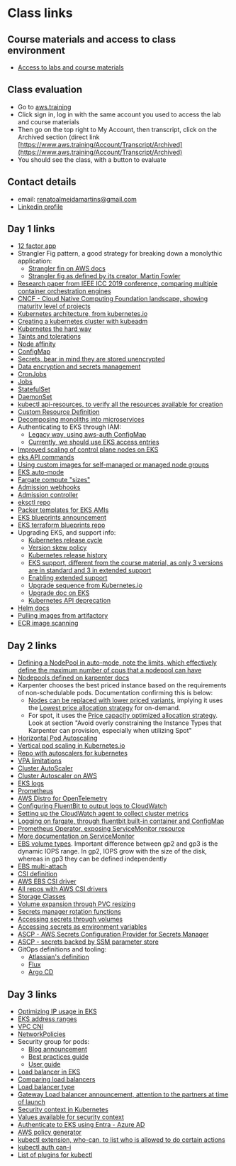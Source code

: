# Class links

## Course materials and access to class environment
- [Access to labs and course materials](https://us-east-1.student.classrooms.aws.training/class/sVeKxbAoerxEMVvtxYkXRG)

## Class evaluation
- Go to [aws.training](https://www.aws.training/)
- Click sign in, log in with the same account you used to access the lab and course materials
- Then go on the top right to My Account, then transcript, click on the Archived section (direct link [https://www.aws.training/Account/Transcript/Archived](https://www.aws.training/Account/Transcript/Archived)
- You should see the class, with a button to evaluate

## Contact details
- email: renatoalmeidamartins@gmail.com
- [Linkedin profile](https://www.linkedin.com/in/renatodealmeidamartins/)

## Day 1 links
- [12 factor app](https://12factor.net/)
- Strangler Fig pattern, a good strategy for breaking down a monolythic application:
  - [Strangler fin on AWS docs](https://docs.aws.amazon.com/prescriptive-guidance/latest/cloud-design-patterns/strangler-fig.html)
  - [Strangler fig as defined by its creator, Martin Fowler](https://martinfowler.com/bliki/StranglerFigApplication.html)
- [Research paper from IEEE ICC 2019 conference, comparing multiple container orchestration engines](https://isamaljawarneh.github.io/pubs/ICC19.pdf)
- [CNCF - Cloud Native Computing Foundation landscape, showing maturity level of projects](https://landscape.cncf.io/)
- [Kubernetes architecture, from kubernetes.io](https://kubernetes.io/docs/concepts/architecture/)
- [Creating a kubernetes cluster with kubeadm](https://kubernetes.io/docs/setup/production-environment/tools/kubeadm/)
- [Kubernetes the hard way](https://github.com/kelseyhightower/kubernetes-the-hard-way)
- [Taints and tolerations](https://kubernetes.io/docs/concepts/scheduling-eviction/taint-and-toleration/)
- [Node affinity](https://kubernetes.io/docs/tasks/configure-pod-container/assign-pods-nodes-using-node-affinity/)
- [ConfigMap](https://kubernetes.io/docs/concepts/configuration/configmap/)
- [Secrets, bear in mind they are stored unencrypted](https://kubernetes.io/docs/concepts/configuration/secret/#opaque-secrets)
- [Data encryption and secrets management](https://docs.aws.amazon.com/eks/latest/best-practices/data-encryption-and-secrets-management.html)
- [CronJobs](https://kubernetes.io/docs/concepts/workloads/controllers/cron-jobs/)
- [Jobs](https://kubernetes.io/docs/concepts/workloads/controllers/job/)
- [StatefulSet](https://kubernetes.io/docs/concepts/workloads/controllers/statefulset/)
- [DaemonSet](https://kubernetes.io/docs/concepts/workloads/controllers/daemonset/)
- [kubectl api-resources, to verify all the resources available for creation](https://kubernetes.io/docs/reference/kubectl/generated/kubectl_api-resources/)
- [Custom Resource Definition](https://kubernetes.io/docs/concepts/extend-kubernetes/api-extension/custom-resources/)
- [Decomposing monoliths into microservices](https://docs.aws.amazon.com/prescriptive-guidance/latest/modernization-decomposing-monoliths/welcome.html)
- Authenticating to EKS through IAM:
  - [Legacy way, using aws-auth ConfigMap](https://docs.aws.amazon.com/eks/latest/userguide/auth-configmap.html)
  - [Currently, we should use EKS access entries](https://docs.aws.amazon.com/eks/latest/userguide/access-entries.html)
- [Improved scaling of control plane nodes on EKS](https://aws.amazon.com/blogs/containers/amazon-eks-control-plane-auto-scaling-enhancements-improve-speed-by-4x/)
- [eks API commands](https://docs.aws.amazon.com/cli/latest/reference/eks/)
- [Using custom images for self-managed or managed node groups](https://docs.aws.amazon.com/eks/latest/userguide/eks-optimized-amis.html)
- [EKS auto-mode](https://aws.amazon.com/blogs/aws/streamline-kubernetes-cluster-management-with-new-amazon-eks-auto-mode/?trk=d57158fd-77e3-423f-9e1e-005fd2a64d89&sc_channel=el)
- [Fargate compute "sizes"](https://docs.aws.amazon.com/eks/latest/userguide/fargate-pod-configuration.html)
- [Admission webhooks](https://kubernetes.io/docs/reference/access-authn-authz/extensible-admission-controllers/)
- [Admission controller](https://kubernetes.io/docs/reference/access-authn-authz/admission-controllers/)
- [eksctl repo](https://github.com/eksctl-io/eksctl)
- [Packer templates for EKS AMIs](https://github.com/awslabs/amazon-eks-ami)
- [EKS blueprints announcement](https://aws.amazon.com/blogs/containers/bootstrapping-clusters-with-eks-blueprints/)
- [EKS terraform blueprints repo](https://github.com/aws-ia/terraform-aws-eks-blueprints)
- Upgrading EKS, and support info:
  - [Kubernetes release cycle](https://kubernetes.io/releases/release/#the-release-cycle)
  - [Version skew policy](kubernetes.io/releases/version-skew-policy/)
  - [Kubernetes release history](https://kubernetes.io/releases/)
  - [EKS support, different from the course material, as only 3 versions are in standard and 3 in extended support](https://docs.aws.amazon.com/eks/latest/userguide/kubernetes-versions.html)
  - [Enabling extended support](https://docs.aws.amazon.com/eks/latest/userguide/enable-extended-support.html)
  - [Upgrade sequence from Kubernetes.io](https://kubernetes.io/docs/tasks/administer-cluster/cluster-upgrade/)
  - [Upgrade doc on EKS](https://docs.aws.amazon.com/eks/latest/userguide/update-cluster.html)
  - [Kubernetes API deprecation](https://kubernetes.io/docs/reference/using-api/deprecation-guide/)
- [Helm docs](https://helm.sh/docs/chart_template_guide/getting_started/)
- [Pulling images from artifactory](https://aws.amazon.com/blogs/containers/use-private-certificates-to-enable-a-container-repository-in-amazon-eks/)
- [ECR image scanning](https://docs.aws.amazon.com/AmazonECR/latest/userguide/image-scanning.html)
## Day 2 links
- [Defining a NodePool in auto-mode, note the limits, which effectively define the maximum number of cpus that a nodepool can have](https://docs.aws.amazon.com/eks/latest/userguide/create-node-pool.html)
- [Nodepools defined on karpenter docs](https://karpenter.sh/docs/concepts/nodepools/#speclimits)
- Karpenter chooses the best priced instance based on the requirements of non-schedulable pods. Documentation confirming this is below:
  - [Nodes can be replaced with lower priced variants](https://karpenter.sh/docs/concepts/disruption/), implying it uses the [Lowest price allocation strategy](https://docs.aws.amazon.com/AWSEC2/latest/UserGuide/ec2-fleet-allocation-strategy.html#ec2-fleet-allocation-strategies-for-on-demand-instances) for on-demand.
  - For spot, it uses the [Price capacity optimized allocation strategy](https://docs.aws.amazon.com/eks/latest/best-practices/karpenter.html). Look at section "Avoid overly constraining the Instance Types that Karpenter can provision, especially when utilizing Spot"
- [Horizontal Pod Autoscaling](https://kubernetes.io/docs/tasks/run-application/horizontal-pod-autoscale/)
- [Vertical pod scaling in Kubernetes.io](https://kubernetes.io/docs/tasks/configure-pod-container/resize-container-resources/)
- [Repo with autoscalers for kubernetes](https://github.com/kubernetes/autoscaler/)
- [VPA limitations](https://github.com/kubernetes/autoscaler/blob/master/vertical-pod-autoscaler/docs/known-limitations.md)
- [Cluster AutoScaler](https://github.com/kubernetes/autoscaler/tree/master/cluster-autoscaler)
- [Cluster Autoscaler on AWS](https://github.com/kubernetes/autoscaler/blob/master/cluster-autoscaler/cloudprovider/aws/README.md)
- [EKS logs](https://docs.aws.amazon.com/eks/latest/userguide/control-plane-logs.html)
- [Prometheus](https://prometheus.io/)
- [AWS Distro for OpenTelemetry](https://aws-otel.github.io/docs/introduction)
- [Configuring FluentBit to output logs to CloudWatch](https://docs.fluentbit.io/manual/data-pipeline/outputs/cloudwatch)
- [Setting up the CloudWatch agent to collect cluster metrics](https://docs.aws.amazon.com/AmazonCloudWatch/latest/monitoring/Container-Insights-setup-metrics.html)
- [Logging on fargate, through fluentbit built-in container and ConfigMap](https://docs.aws.amazon.com/eks/latest/userguide/fargate-logging.html)
- [Prometheus Operator, exposing ServiceMonitor resource](https://github.com/prometheus-operator/prometheus-operator)
- [More documentation on ServiceMonitor](https://observability.thomasriley.co.uk/prometheus/configuring-prometheus/using-service-monitors/)
- [EBS volume types](https://docs.aws.amazon.com/ebs/latest/userguide/ebs-volume-types.html). Important difference between gp2 and gp3 is the dynamic IOPS range. In gp2, IOPS grow with the size of the disk, whereas in gp3 they can be defined independently
- [EBS multi-attach](https://docs.aws.amazon.com/ebs/latest/userguide/ebs-volumes-multi.html)
- [CSI definition](https://kubernetes.io/blog/2019/01/15/container-storage-interface-ga/)
- [AWS EBS CSI driver](https://github.com/kubernetes-sigs/aws-ebs-csi-driver?tab=readme-ov-file)
- [All repos with AWS CSI drivers](https://github.com/orgs/kubernetes-sigs/repositories?q=aws*csi)
- [Storage Classes](https://kubernetes.io/docs/concepts/storage/storage-classes/)
- [Volume expansion through PVC resizing](https://kubernetes.io/blog/2022/05/05/volume-expansion-ga/)
- [Secrets manager rotation functions](https://docs.aws.amazon.com/secretsmanager/latest/userguide/reference_available-rotation-templates.html#sar-template-sqlserver-singleuser)
- [Accessing secrets through volumes](https://kubernetes.io/docs/tasks/inject-data-application/distribute-credentials-secure/#create-a-pod-that-has-access-to-the-secret-data-through-a-volume)
- [Accessing secrets as environment variables](https://kubernetes.io/docs/tasks/inject-data-application/distribute-credentials-secure/#define-container-environment-variables-using-secret-data)
- [ASCP - AWS Secrets Configuration Provider for Secrets Manager](https://docs.aws.amazon.com/secretsmanager/latest/userguide/ascp-eks-installation.html)
- [ASCP - secrets backed by SSM parameter store](https://docs.aws.amazon.com/systems-manager/latest/userguide/ascp-examples.html)
- GitOps definitions and tooling:
  - [Atlassian's definition](https://www.atlassian.com/git/tutorials/gitops)
  - [Flux](https://fluxcd.io/)
  - [Argo CD](https://argo-cd.readthedocs.io/en/stable/)
## Day 3 links
- [Optimizing IP usage in EKS](https://docs.aws.amazon.com/eks/latest/best-practices/ip-opt.html)
- [EKS address ranges](https://docs.aws.amazon.com/eks/latest/userguide/network-reqs.html#network-requirements-ip-table?icmpid=docs_eks_help_panel_hp_cluster_configure_k8s_iprange)
- [VPC CNI](https://docs.aws.amazon.com/eks/latest/best-practices/vpc-cni.html)
- [NetworkPolicies](https://kubernetes.io/docs/concepts/services-networking/network-policies/)
- Security group for pods:
  - [Blog announcement](https://aws.amazon.com/blogs/containers/introducing-security-groups-for-pods/)
  - [Best practices guide](https://docs.aws.amazon.com/eks/latest/best-practices/sgpp.html)
  - [User guide](https://docs.aws.amazon.com/eks/latest/userguide/sg-pods-example-deployment.html)
- [Load balancer in EKS](https://docs.aws.amazon.com/eks/latest/best-practices/load-balancing.html)
- [Comparing load balancers](https://aws.amazon.com/elasticloadbalancing/features/#Product_comparisons)
- [Load balancer type](https://kubernetes-sigs.github.io/aws-load-balancer-controller/latest/guide/service/annotations/#lb-type)
- [Gateway Load balancer announcement, attention to the partners at time of launch](https://aws.amazon.com/blogs/aws/introducing-aws-gateway-load-balancer-easy-deployment-scalability-and-high-availability-for-partner-appliances/)
- [Security context in Kubernetes](https://kubernetes.io/docs/tasks/configure-pod-container/security-context/)
- [Values available for security context](https://kubernetes.io/docs/reference/generated/kubernetes-api/v1.34/#securitycontext-v1-core)
- [Authenticate to EKS using Entra - Azure AD](https://aws.amazon.com/blogs/containers/using-azure-active-directory-to-authenticate-to-amazon-eks/)
- [AWS policy generator](https://awspolicygen.s3.amazonaws.com/policygen.html)
- [kubectl extension, who-can, to list who is allowed to do certain actions](https://github.com/aquasecurity/kubectl-who-can)
- [kubectl auth can-i](https://kubernetes.io/docs/reference/kubectl/generated/kubectl_auth/kubectl_auth_can-i/)
- [List of plugins for kubectl](https://krew.sigs.k8s.io/plugins/)
